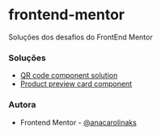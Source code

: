 # frontend-mentor

Soluções dos desafios do FrontEnd Mentor

### Soluções

- [QR code component solution](https://anacarolinaks.github.io/frontend-mentor/qr-code-component-main/)
- [Product preview card component ](https://anacarolinaks.github.io/frontend-mentor/product-preview-card-component-main/)



### Autora

- Frontend Mentor - [@anacarolinaks](https://www.frontendmentor.io/profile/anacarolinaks)
